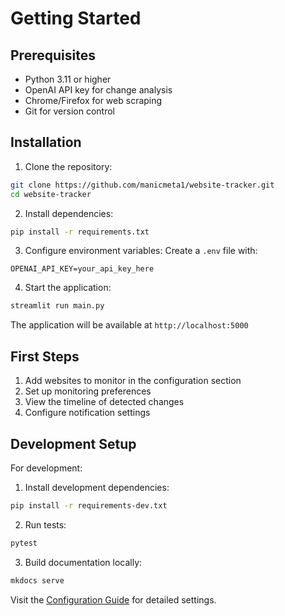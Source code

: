 # Getting Started

## Prerequisites

- Python 3.11 or higher
- OpenAI API key for change analysis
- Chrome/Firefox for web scraping
- Git for version control

## Installation

1. Clone the repository:
```bash
git clone https://github.com/manicmeta1/website-tracker.git
cd website-tracker
```

2. Install dependencies:
```bash
pip install -r requirements.txt
```

3. Configure environment variables:
Create a `.env` file with:
```
OPENAI_API_KEY=your_api_key_here
```

4. Start the application:
```bash
streamlit run main.py
```

The application will be available at `http://localhost:5000`

## First Steps

1. Add websites to monitor in the configuration section
2. Set up monitoring preferences
3. View the timeline of detected changes
4. Configure notification settings

## Development Setup

For development:

1. Install development dependencies:
```bash
pip install -r requirements-dev.txt
```

2. Run tests:
```bash
pytest
```

3. Build documentation locally:
```bash
mkdocs serve
```

Visit the [Configuration Guide](configuration.md) for detailed settings.